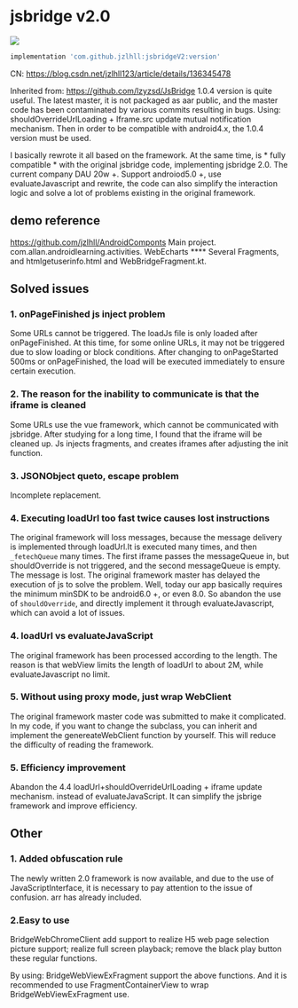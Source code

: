 # jsbridge v2.0

[![](https://jitpack.io/v/jzlhll/jsbridgeV2.svg)](https://jitpack.io/#jzlhll/jsbridgeV2)

```groovy
implementation 'com.github.jzlhll:jsbridgeV2:version'
```
CN: https://blog.csdn.net/jzlhll123/article/details/136345478

Inherited from: https://github.com/lzyzsd/JsBridge 1.0.4 version is quite useful. The latest master, it is not packaged as aar public, and the master code has been contaminated by various commits resulting in bugs. Using: shouldOverrideUrlLoading + Iframe.src update mutual notification mechanism. Then in order to be compatible with android4.x, the 1.0.4 version must be used.

I basically rewrote it all based on the framework. At the same time, is * fully compatible * with the original jsbridge code, implementing jsbridge 2.0. 
The current company DAU 20w +. Support androiod5.0 +, use evaluateJavascript and rewrite, the code can also simplify the interaction logic and solve a lot of problems existing in the original framework.

## demo reference
https://github.com/jzlhll/AndroidComponts Main project. com.allan.androidlearning.activities. WebEcharts **** Several Fragments, and htmlgetuserinfo.html and WebBridgeFragment.kt.

## Solved issues
### 1. onPageFinished js inject problem
Some URLs cannot be triggered. 
The loadJs file is only loaded after onPageFinished. At this time, for some online URLs, it may not be triggered due to slow loading or block conditions. 
After changing to onPageStarted 500ms or onPageFinished, the load will be executed immediately to ensure certain execution.

### 2. The reason for the inability to communicate is that the iframe is cleaned
Some URLs use the vue framework, which cannot be communicated with jsbridge. After studying for a long time, I found that the iframe will be cleaned up. Js injects fragments, and creates iframes after adjusting the init function. 

### 3. JSONObject queto, escape problem
Incomplete replacement.

### 4. Executing loadUrl too fast twice causes lost instructions
The original framework will loss messages, because the message delivery is implemented through loadUrl.It is executed many times, and then `_fetechQueue` many times. 
The first iframe passes the messageQueue in, but shouldOverride is not triggered, and the second messageQueue is empty. The message is lost. 
The original framework master has delayed the execution of js to solve the problem. 
Well, today our app basically requires the minimum minSDK to be android6.0 +, or even 8.0. So abandon the use of `shouldOverride`, and directly implement it through evaluateJavascript, which can avoid a lot of issues.

### 4. loadUrl vs evaluateJavaScript
The original framework has been processed according to the length. The reason is that webView limits the length of loadUrl to about 2M, while evaluateJavascript no limit.

### 5. Without using proxy mode, just wrap WebClient
The original framework master code was submitted to make it complicated. In my code, if you want to change the subclass, you can inherit and implement the genereateWebClient function by yourself. This will reduce the difficulty of reading the framework.

### 5. Efficiency improvement
Abandon the 4.4 loadUrl+shouldOverrideUrlLoading + iframe update mechanism. instead of evaluateJavaScript. It can simplify the jsbrige framework and improve efficiency. 

## Other
### 1. Added obfuscation rule
The newly written 2.0 framework is now available, and due to the use of JavaScriptInterface, it is necessary to pay attention to the issue of confusion.
arr has already included.


### 2.Easy to use
BridgeWebChromeClient add support to realize H5 web page selection picture support; 
realize full screen playback; 
remove the black play button these regular functions. 

By using: BridgeWebViewExFragment support the above functions. And it is recommended to use FragmentContainerView to wrap BridgeWebViewExFragment use.

